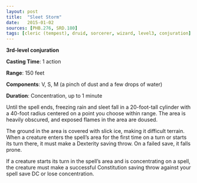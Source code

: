 ```yaml
---
layout: post
title:  "Sleet Storm"
date:   2015-01-02
sources: [PHB.276, SRD.180]
tags: [cleric (tempest), druid, sorcerer, wizard, level3, conjuration]
---
```


**3rd-level conjuration**

**Casting Time**: 1 action

**Range**: 150 feet

**Components**: V, S, M (a pinch of dust and a few drops of water)

**Duration**: Concentration, up to 1 minute

Until the spell ends, freezing rain and sleet fall in a 20-foot-tall cylinder with a 40-foot radius centered on a point you choose within range. The area is heavily obscured, and exposed flames in the area are doused.

The ground in the area is covered with slick ice, making it difficult terrain. When a creature enters the spell’s area for the first time on a turn or starts its turn there, it must make a Dexterity saving throw. On a failed save, it falls prone.

If a creature starts its turn in the spell’s area and is concentrating on a spell, the creature must make a successful Constitution saving throw against your spell save DC or lose concentration.
